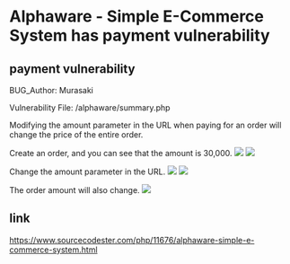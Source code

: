 # Alphaware - Simple E-Commerce System has payment vulnerability

## payment vulnerability

BUG_Author: Murasaki

Vulnerability File: /alphaware/summary.php

Modifying the amount parameter in the URL when paying for an order will change the price of the entire order.

Create an order, and you can see that the amount is 30,000.
![](https://github.com/1MurasaKi/paybug_pic/blob/main/order.png?raw=true)
![](https://github.com/1MurasaKi/paybug_pic/blob/main/before.png?raw=true)

Change the amount parameter in the URL.
![](https://github.com/1MurasaKi/paybug_pic/blob/main/change_price_1.png?raw=true)
![](https://github.com/1MurasaKi/paybug_pic/blob/main/change_price_2.png?raw=true)

The order amount will also change.
![](https://github.com/1MurasaKi/paybug_pic/blob/main/after.png?raw=true)

## link

https://www.sourcecodester.com/php/11676/alphaware-simple-e-commerce-system.html
